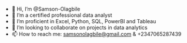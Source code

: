 - 👋 Hi, I’m @Samson-Olagbile
- 👀 I’m a certified professional data analyst
- 🌱 I’m proficient in Excel, Python, SQL, PowerBI and Tableau
- 💞️ I’m looking to collaborate on projects in data analytics
- 📫 How to reach me: samsonolagbile@gmail.com & +2347065287439

<!---
Samson-Olagbile/Samson-Olagbile is a ✨ special ✨ repository because its `README.md` (this file) appears on your GitHub profile.
You can click the Preview link to take a look at your changes.
--->
